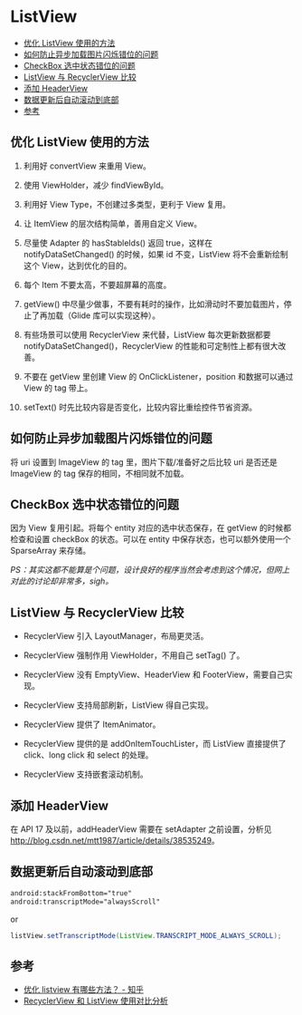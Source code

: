 # ListView

<!-- vim-markdown-toc GFM -->
* [优化 ListView 使用的方法](#优化-listview-使用的方法)
* [如何防止异步加载图片闪烁错位的问题](#如何防止异步加载图片闪烁错位的问题)
* [CheckBox 选中状态错位的问题](#checkbox-选中状态错位的问题)
* [ListView 与 RecyclerView 比较](#listview-与-recyclerview-比较)
* [添加 HeaderView](#添加-headerview)
* [数据更新后自动滚动到底部](#数据更新后自动滚动到底部)
* [参考](#参考)

<!-- vim-markdown-toc -->

## 优化 ListView 使用的方法

1. 利用好 convertView 来重用 View。

2. 使用 ViewHolder，减少 findViewById。

3. 利用好 View Type，不创建过多类型，更利于 View 复用。

4. 让 ItemView 的层次结构简单，善用自定义 View。

5. 尽量使 Adapter 的 hasStableIds() 返回 true，这样在 notifyDataSetChanged() 的时候，如果 id 不变，ListView 将不会重新绘制这个 View，达到优化的目的。

6. 每个 Item 不要太高，不要超屏幕的高度。

7. getView() 中尽量少做事，不要有耗时的操作，比如滑动时不要加载图片，停止了再加载（Glide 库可以实现这种）。

8. 有些场景可以使用 RecyclerView 来代替，ListView 每次更新数据都要 notifyDataSetChanged()，RecyclerView 的性能和可定制性上都有很大改善。

9. 不要在 getView 里创建 View 的 OnClickListener，position 和数据可以通过 View 的 tag 带上。

10. setText() 时先比较内容是否变化，比较内容比重绘控件节省资源。

## 如何防止异步加载图片闪烁错位的问题

将 uri 设置到 ImageView 的 tag 里，图片下载/准备好之后比较 uri 是否还是 ImageView 的 tag 保存的相同，不相同就不加载。

## CheckBox 选中状态错位的问题

因为 View 复用引起。将每个 entity 对应的选中状态保存，在 getView 的时候都检查和设置 checkBox 的状态。可以在 entity 中保存状态，也可以额外使用一个 SparseArray 来存储。

*PS：其实这都不能算是个问题，设计良好的程序当然会考虑到这个情况，但网上对此的讨论却非常多，sigh。*

## ListView 与 RecyclerView 比较

* RecyclerView 引入 LayoutManager，布局更灵活。

* RecyclerView 强制作用 ViewHolder，不用自己 setTag() 了。

* RecyclerView 没有 EmptyView、HeaderView 和 FooterView，需要自己实现。

* RecyclerView 支持局部刷新，ListView 得自己实现。

* RecyclerView 提供了 ItemAnimator。

* RecyclerView 提供的是 addOnItemTouchLister，而 ListView 直接提供了 click、long click 和 select 的处理。

* RecyclerView 支持嵌套滚动机制。

## 添加 HeaderView

在 API 17 及以前，addHeaderView 需要在 setAdapter 之前设置，分析见 <http://blog.csdn.net/mtt1987/article/details/38535249>。

## 数据更新后自动滚动到底部

```xml
android:stackFromBottom="true"
android:transcriptMode="alwaysScroll"
```

or

```java
listView.setTranscriptMode(ListView.TRANSCRIPT_MODE_ALWAYS_SCROLL);
```

## 参考

* [优化 listview 有哪些方法？ - 知乎](https://www.zhihu.com/question/19703384)
* [RecyclerView 和 ListView 使用对比分析](http://www.jianshu.com/p/f592f3715ae2)
